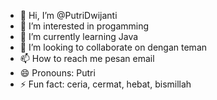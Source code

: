 - 👋 Hi, I’m @PutriDwijanti
- 👀 I’m interested in progamming
- 🌱 I’m currently learning Java
- 💞️ I’m looking to collaborate on dengan teman
- 📫 How to reach me pesan email
- 😄 Pronouns: Putri
- ⚡ Fun fact: ceria, cermat, hebat, bismillah

<!---
PutriDwijanti/PutriDwijanti is a ✨ special ✨ repository because its `README.md` (this file) appears on your GitHub profile.
You can click the Preview link to take a look at your changes.
--->
